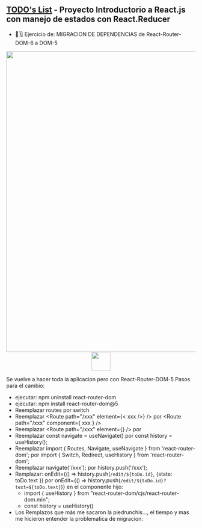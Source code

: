 ## [TODO's List](https://gemmaclaverodelmoral.github.io/ToDos-List-with-React/) - Proyecto Introductorio a React.js con manejo de estados con React.Reducer
 - 📖🗓️
Ejercicio de:
MIGRACION DE DEPENDENCIAS de React-Router-DOM-6 a DOM-5

<div align = "center">  
<img src="public\TODOs-vistas.png" width="800px"/>
</div>
<div align = "center">  
<img src="https://github.com/GemmaClaverodelMoral/ToDos-List-with-React/assets/142899102/60525a84-3840-4e6f-ad99-90f8de93fe9b" width="50px"/>
</div>

Se vuelve a hacer toda la aplicacion pero con React-Router-DOM-5
Pasos para el cambio:
- ejecutar: npm uninstall react-router-dom
- ejecutar: npm install react-router-dom@5
- Reemplazar routes por switch
- Reemplazar 
      <Route path="/xxx" element={< xxx />} /> 
  por <Route path="/xxx" component={ xxx } />
- Reemplazar 
      <Route path="/xxx" element={<Navigate to="/xxx" />} />
  por <Redirect from="/xxx" to="/xxx" /> 
- Reemplazar 
      const navigate = useNavigate()
  por const history = useHistory();
- Reemplazar 
      import { Routes, Navigate, useNavigate } from 'react-router-dom';
  por import { Switch, Redirect, useHistory }  from 'react-router-dom';
- Reemplazar 
      navigate('/xxx');
  por history.push('/xxx');   
- Remplazar:
      onEdit={() => history.push(`/edit/${toDo.id}`, {state:  toDo.text })
  por onEdit={() => history.push(`/edit/${toDo.id}?text=${toDo.text}`)}
  en el componente hijo: 
  - import { useHistory } from "react-router-dom/cjs/react-router-dom.min";
  - const history = useHistory()
- Los Remplazos que más me sacaron la piedrunchis..., el tiempo y mas me hicieron entender la problematica de migracion:






